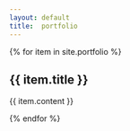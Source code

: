 ```yaml
---
layout: default
title:  portfolio
---
```


{% for item in site.portfolio %}
<div class="entry-pic" style="background-image: {{ site.url }}/portfolio/img/{{ item.image }}">
</div>
<div class="entry">
  <h2>{{ item.title }}</h2>
  <p>{{ item.content }}</p>
</div>
{% endfor %}